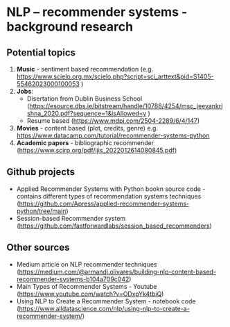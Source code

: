 # NLP – recommender systems - background research

## Potential topics
1. __Music__ - sentiment based recommendation (e.g. https://www.scielo.org.mx/scielo.php?script=sci_arttext&pid=S1405-55462023000100053 )
2. __Jobs__:
	* Disertation from Dublin Business School (https://esource.dbs.ie/bitstream/handle/10788/4254/msc_jeevankrishna_2020.pdf?sequence=1&isAllowed=y )
	* Resume based (https://www.mdpi.com/2504-2289/6/4/147)
3. __Movies__ - content based (plot, credits, genre) e.g. https://www.datacamp.com/tutorial/recommender-systems-python
4. __Academic papers__ - bibliographic recommender (https://www.scirp.org/pdf/ijis_2022012614080845.pdf)

## Github projects
* Applied Recommender Systems with Python  bookn source code - contains different  types of recommendation systems techniques 
(https://github.com/Apress/applied-recommender-systems-python/tree/main)
* Session-based Recommender system (https://github.com/fastforwardlabs/session_based_recommenders)

## Other sources
* Medium article on NLP recommender techniques (https://medium.com/@armandj.olivares/building-nlp-content-based-recommender-systems-b104a709c042)
* Main Types of Recommender Systems - Youtube (https://www.youtube.com/watch?v=ODxpYk4tbiQ)
* Using NLP to Create a Recommender System - notebook code (https://www.alldatascience.com/nlp/using-nlp-to-create-a-recommender-system/)


